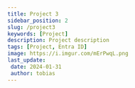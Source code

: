```yaml
---
title: Project 3
sidebar_position: 2
slug: /project3
keywords: [Project]
description: Project description
tags: [Project, Entra ID]
image: https://i.imgur.com/mErPwqL.png
last_update: 
 date: 2024-01-31
 author: tobias
---
```




